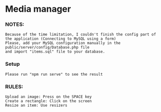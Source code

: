 # Media manager

### NOTES:
```
Because of the time limitation, I couldn't finish the config part of 
the application (Connecting to MySQL using a form)
Please, add your MySQL configuration manually in the public/server/config/Database.php file 
and import "items.sql" file to your database.
```

### Setup
```
Please run "npm run serve" to see the result
```

### RULES:
```
Upload an image: Press on the SPACE key
Create a rectangle: Click on the screen
Resize an item: Use resizers
```
